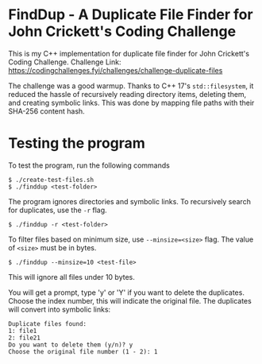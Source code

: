 # FindDup - A Duplicate File Finder for John Crickett's Coding Challenge

This is my C++ implementation for duplicate file finder for John Crickett's Coding Challenge.
Challenge Link: https://codingchallenges.fyi/challenges/challenge-duplicate-files

The challenge was a good warmup. Thanks to C++ 17's `std::filesystem`, it
reduced the hassle of recursively reading directory items, deleting them, and
creating symbolic links. This was done by mapping file paths with their SHA-256
content hash.

# Testing the program
To test the program, run the following commands

```
$ ./create-test-files.sh
$ ./finddup <test-folder>
```

The program ignores directories and symbolic links. To recursively search for
duplicates, use the `-r` flag.

```
$ ./finddup -r <test-folder>
```

To filter files based on minimum size, use `--minsize=<size>` flag. The value
of `<size>` must be in bytes.

```
$ ./finddup --minsize=10 <test-file>
```
This will ignore all files under 10 bytes.

You will get a prompt, type 'y' or 'Y' if you want to delete the duplicates.
Choose the index number, this will indicate the original file. The duplicates
will convert into symbolic links:

```
Duplicate files found:
1: file1
2: file21
Do you want to delete them (y/n)? y
Choose the original file number (1 - 2): 1
```

